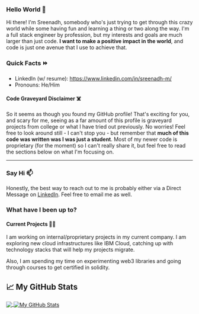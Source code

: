 ### Hello World 👋

Hi there! I'm Sreenadh, somebody who's just trying to get through this crazy world while some having fun and learning a thing or two along the way. I'm a full stack engineer by profession, but my interests and goals are much larger than just code. **I want to make a positive impact in the world**, and code is just one avenue that I use to achieve that.

### Quick Facts ⏩

* LinkedIn (w/ resume): <https://www.linkedin.com/in/sreenadh-m/>
* Pronouns: He/Him

#### Code Graveyard Disclaimer ☠️

So it seems as though you found my GitHub profile! That's exciting for you, and scary for me, seeing as a far amount of this profile is graveyard projects from college or what I have tried out previously. No worries! Feel free to look around still - I can't stop you - but remember that **much of this code was written was I was just a student**. Most of my newer code is proprietary (for the moment) so I can't really share it, but feel free to read the sections below on what I'm focusing on.

---

### Say Hi 📫

Honestly, the best way to reach out to me is probably either via a Direct Message on [LinkedIn](https://www.linkedin.com/in/sreenadh-m/). Feel free to email me as well.

### What have I been up to?

#### Current Projects 👨‍💻

I am working on internal/proprietary projects in my current company. I am exploring new cloud infrastructures like IBM Cloud, catching up with technology stacks that will help my projects migrate.

Also, I am spending my time on experimenting web3 libraries and going through courses to get certified in solidity.


## &#x1f4c8; My GitHub Stats

<a href="https://github.com/sr33nadhm/sr33nadhm">
  <img align="center" src="https://github-readme-stats.vercel.app/api/top-langs/?username=sr33nadhm&title_color=ffffff&text_color=c9cacc&icon_color=2bbc8a&bg_color=1d1f21" />
</a>

<a href="https://github.com/sr33nadhm/sr33nadhm">
  <img align="center" src="https://github-readme-stats.vercel.app/api?username=sr33nadhm&show_icons=true&line_height=27&count_private=true&title_color=ffffff&text_color=c9cacc&icon_color=2bbc8a&bg_color=1d1f21" alt="My GitHub Stats" />
</a>


[github-api]: https://docs.github.com/en/rest
[express]: http://expressjs.com/
[react]: https://reactjs.org/
[nextjs]: https://nextjs.org/
[nodejs]: https://nodejs.org/
